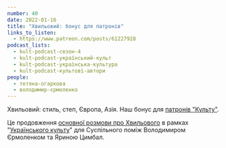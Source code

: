 ```yaml
---
number: 40
date: 2022-01-16
title: "Хвильовий: бонус для патронів"
links_to_listen:
  - https://www.patreon.com/posts/61227928
podcast_lists:
  - kult-podcast-сезон-4
  - kult-podcast-український-культ
  - kult-podcast-українська-культура
  - kult-podcast-культові-автори
people:
  - тетяна-огаркова
  - володимир-єрмоленко
---
```


Хвильовий: стиль, степ, Європа, Азія. Наш бонус для [патронів "Культу"][1].

Це продовження [основної розмови про Хвильового][2] в рамках "[Українського
культу][3]" для Суспільного поміж Володимиром Єрмоленком та Яриною Цимбал.

[1]: https://patreon.com/kultpodcast
[2]: /український-культ/04/
[3]:/український-культ/
